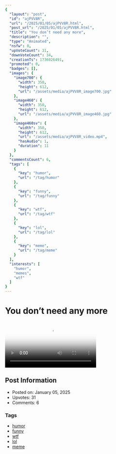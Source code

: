 ```yaml
---
{
  "layout": "post",
  "id": "ajPVV8R",
  "url": "/2025/01/05/ajPVV8R.html",
  "post_url": "/2025/01/05/ajPVV8R.html",
  "title": "You don’t need any more",
  "description": "",
  "type": "Animated",
  "nsfw": 0,
  "upVoteCount": 31,
  "downVoteCount": 34,
  "creationTs": 1736026491,
  "promoted": 0,
  "badges": [],
  "images": {
    "image700": {
      "width": 350,
      "height": 612,
      "url": "/assets/media/ajPVV8R_image700.jpg"
    },
    "image460": {
      "width": 350,
      "height": 612,
      "url": "/assets/media/ajPVV8R_image460.jpg"
    },
    "image460sv": {
      "width": 350,
      "height": 612,
      "url": "/assets/media/ajPVV8R_video.mp4",
      "hasAudio": 1,
      "duration": 11
    }
  },
  "commentsCount": 6,
  "tags": [
    {
      "key": "humor",
      "url": "/tag/humor"
    },
    {
      "key": "funny",
      "url": "/tag/funny"
    },
    {
      "key": "wtf",
      "url": "/tag/wtf"
    },
    {
      "key": "lol",
      "url": "/tag/lol"
    },
    {
      "key": "meme",
      "url": "/tag/meme"
    }
  ],
  "interests": [
    "humor",
    "memes",
    "wtf"
  ]
}
---
```


# You don’t need any more

<video controls playsinline loop poster="/assets/media/ajPVV8R_image460.jpg">
  <source src="/assets/media/ajPVV8R_video.mp4" type="video/mp4">
  Your browser does not support the video tag.
</video>

## Post Information

- Posted on: January 05, 2025
- Upvotes: 31
- Comments: 6

### Tags

- [humor](/tag/humor)
- [funny](/tag/funny)
- [wtf](/tag/wtf)
- [lol](/tag/lol)
- [meme](/tag/meme)
